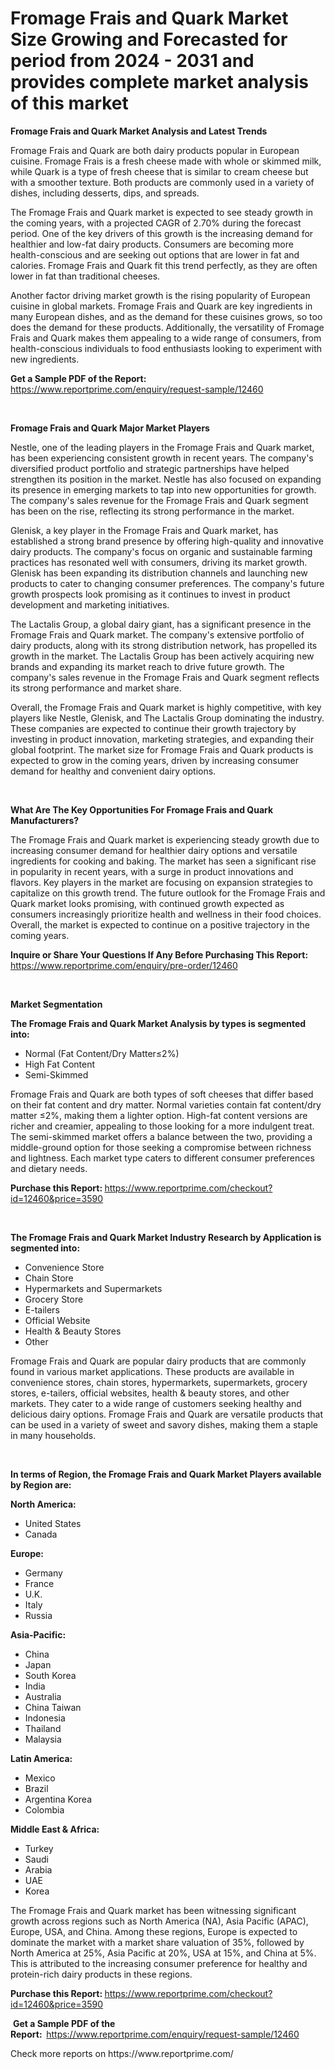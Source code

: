 <p><h1>Fromage Frais and Quark Market Size Growing and Forecasted for period from 2024 - 2031 and provides complete market analysis of this market</h1></p><p><strong>Fromage Frais and Quark Market Analysis and Latest Trends</strong></p>
<p><p>Fromage Frais and Quark are both dairy products popular in European cuisine. Fromage Frais is a fresh cheese made with whole or skimmed milk, while Quark is a type of fresh cheese that is similar to cream cheese but with a smoother texture. Both products are commonly used in a variety of dishes, including desserts, dips, and spreads.</p><p>The Fromage Frais and Quark market is expected to see steady growth in the coming years, with a projected CAGR of 2.70% during the forecast period. One of the key drivers of this growth is the increasing demand for healthier and low-fat dairy products. Consumers are becoming more health-conscious and are seeking out options that are lower in fat and calories. Fromage Frais and Quark fit this trend perfectly, as they are often lower in fat than traditional cheeses.</p><p>Another factor driving market growth is the rising popularity of European cuisine in global markets. Fromage Frais and Quark are key ingredients in many European dishes, and as the demand for these cuisines grows, so too does the demand for these products. Additionally, the versatility of Fromage Frais and Quark makes them appealing to a wide range of consumers, from health-conscious individuals to food enthusiasts looking to experiment with new ingredients.</p></p>
<p><strong>Get a Sample PDF of the Report:&nbsp;</strong> <a href="https://www.reportprime.com/enquiry/request-sample/12460">https://www.reportprime.com/enquiry/request-sample/12460</a></p>
<p>&nbsp;</p>
<p><strong>Fromage Frais and Quark Major Market Players</strong></p>
<p><p>Nestle, one of the leading players in the Fromage Frais and Quark market, has been experiencing consistent growth in recent years. The company's diversified product portfolio and strategic partnerships have helped strengthen its position in the market. Nestle has also focused on expanding its presence in emerging markets to tap into new opportunities for growth. The company's sales revenue for the Fromage Frais and Quark segment has been on the rise, reflecting its strong performance in the market.</p><p>Glenisk, a key player in the Fromage Frais and Quark market, has established a strong brand presence by offering high-quality and innovative dairy products. The company's focus on organic and sustainable farming practices has resonated well with consumers, driving its market growth. Glenisk has been expanding its distribution channels and launching new products to cater to changing consumer preferences. The company's future growth prospects look promising as it continues to invest in product development and marketing initiatives.</p><p>The Lactalis Group, a global dairy giant, has a significant presence in the Fromage Frais and Quark market. The company's extensive portfolio of dairy products, along with its strong distribution network, has propelled its growth in the market. The Lactalis Group has been actively acquiring new brands and expanding its market reach to drive future growth. The company's sales revenue in the Fromage Frais and Quark segment reflects its strong performance and market share.</p><p>Overall, the Fromage Frais and Quark market is highly competitive, with key players like Nestle, Glenisk, and The Lactalis Group dominating the industry. These companies are expected to continue their growth trajectory by investing in product innovation, marketing strategies, and expanding their global footprint. The market size for Fromage Frais and Quark products is expected to grow in the coming years, driven by increasing consumer demand for healthy and convenient dairy options.</p></p>
<p>&nbsp;</p>
<p><strong>What Are The Key Opportunities For Fromage Frais and Quark Manufacturers?</strong></p>
<p><p>The Fromage Frais and Quark market is experiencing steady growth due to increasing consumer demand for healthier dairy options and versatile ingredients for cooking and baking. The market has seen a significant rise in popularity in recent years, with a surge in product innovations and flavors. Key players in the market are focusing on expansion strategies to capitalize on this growth trend. The future outlook for the Fromage Frais and Quark market looks promising, with continued growth expected as consumers increasingly prioritize health and wellness in their food choices. Overall, the market is expected to continue on a positive trajectory in the coming years.</p></p>
<p><strong>Inquire or Share Your Questions If Any Before Purchasing This Report:</strong> <a href="https://www.reportprime.com/enquiry/pre-order/12460">https://www.reportprime.com/enquiry/pre-order/12460</a></p>
<p>&nbsp;</p>
<p><strong>Market Segmentation</strong></p>
<p><strong>The Fromage Frais and Quark Market Analysis by types is segmented into:</strong></p>
<p><ul><li>Normal (Fat Content/Dry Matter≤2%)</li><li>High Fat Content</li><li>Semi-Skimmed</li></ul></p>
<p><p>Fromage Frais and Quark are both types of soft cheeses that differ based on their fat content and dry matter. Normal varieties contain fat content/dry matter ≤2%, making them a lighter option. High-fat content versions are richer and creamier, appealing to those looking for a more indulgent treat. The semi-skimmed market offers a balance between the two, providing a middle-ground option for those seeking a compromise between richness and lightness. Each market type caters to different consumer preferences and dietary needs.</p></p>
<p><strong>Purchase this Report:&nbsp;</strong><a href="https://www.reportprime.com/checkout?id=12460&price=3590">https://www.reportprime.com/checkout?id=12460&price=3590</a></p>
<p>&nbsp;</p>
<p><strong>The Fromage Frais and Quark Market Industry Research by Application is segmented into:</strong></p>
<p><ul><li>Convenience Store</li><li>Chain Store</li><li>Hypermarkets and Supermarkets</li><li>Grocery Store</li><li>E-tailers</li><li>Official Website</li><li>Health & Beauty Stores</li><li>Other</li></ul></p>
<p><p>Fromage Frais and Quark are popular dairy products that are commonly found in various market applications. These products are available in convenience stores, chain stores, hypermarkets, supermarkets, grocery stores, e-tailers, official websites, health & beauty stores, and other markets. They cater to a wide range of customers seeking healthy and delicious dairy options. Fromage Frais and Quark are versatile products that can be used in a variety of sweet and savory dishes, making them a staple in many households.</p></p>
<p>&nbsp;</p>
<p><strong>In terms of Region, the Fromage Frais and Quark Market Players available by Region are:</strong></p>
<p>
    <p> <strong> North America: </strong>
        <ul>
            <li>United States</li>
            <li>Canada</li>
        </ul>
        </p> 
    <p> <strong> Europe: </strong>
        <ul>
            <li>Germany</li>
            <li>France</li>
            <li>U.K.</li>
            <li>Italy</li>
            <li>Russia</li>
        </ul>
        </p> 
    <p> <strong> Asia-Pacific: </strong>
        <ul>
            <li>China</li>
            <li>Japan</li>
            <li>South Korea</li>
            <li>India</li>
            <li>Australia</li>
            <li>China Taiwan</li>
            <li>Indonesia</li>
            <li>Thailand</li>
            <li>Malaysia</li>
        </ul>
        </p> 
    <p> <strong> Latin America: </strong>
        <ul>
            <li>Mexico</li>
            <li>Brazil</li>
            <li>Argentina Korea</li>
            <li>Colombia</li>
        </ul>
        </p> 
    <p> <strong> Middle East & Africa: </strong>
        <ul>
            <li>Turkey</li>
            <li>Saudi</li>
            <li>Arabia</li>
            <li>UAE</li>
            <li>Korea</li>
        </ul>
    </p>
    </p>
<p><p>The Fromage Frais and Quark market has been witnessing significant growth across regions such as North America (NA), Asia Pacific (APAC), Europe, USA, and China. Among these regions, Europe is expected to dominate the market with a market share valuation of 35%, followed by North America at 25%, Asia Pacific at 20%, USA at 15%, and China at 5%. This is attributed to the increasing consumer preference for healthy and protein-rich dairy products in these regions.</p></p>
<p><strong>Purchase this Report: </strong><a href="https://www.reportprime.com/checkout?id=12460&price=3590">https://www.reportprime.com/checkout?id=12460&price=3590</a></p>
<p>&nbsp;<strong>Get a Sample PDF of the Report:&nbsp;&nbsp;</strong><a href="https://www.reportprime.com/enquiry/request-sample/12460">https://www.reportprime.com/enquiry/request-sample/12460</a></p>
<p><strong></strong></p>
<p>Check more reports on https://www.reportprime.com/</p>